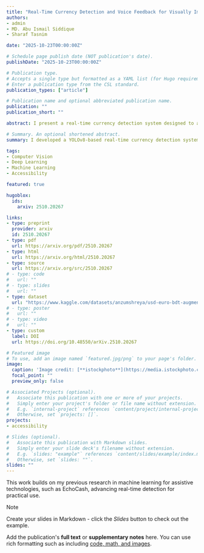 ```yaml
---
title: "Real-Time Currency Detection and Voice Feedback for Visually Impaired Individuals"
authors:
- admin
- MD. Abu Ismail Siddique
- Sharaf Tasnim

date: "2025-10-23T00:00:00Z"

# Schedule page publish date (NOT publication's date).
publishDate: "2025-10-23T00:00:00Z"

# Publication type.
# Accepts a single type but formatted as a YAML list (for Hugo requirements).
# Enter a publication type from the CSL standard.
publication_types: ["article"]

# Publication name and optional abbreviated publication name.
publication: ""
publication_short: ""

abstract: I present a real-time currency detection system designed to assist visually impaired individuals, utilizing a YOLOv8 nano model with a custom detection head featuring deep convolutional layers and Squeeze-and-Excitation blocks. Trained on a dataset of 30 classes across USD, EUR, and BDT currencies, my model achieves 97.73% accuracy, 95.23% recall, 95.85% F1-score, and 97.21% mAP50(B), demonstrating its effectiveness. Integrated voice feedback enhances usability, reflecting my focus on applying machine learning to create accessible, practical solutions. This work was submitted to arXiv on October 23, 2025.

# Summary. An optional shortened abstract.
summary: I developed a YOLOv8-based real-time currency detection system with voice feedback for the visually impaired, submitted to arXiv on October 23, 2025.

tags:
- Computer Vision
- Deep Learning
- Machine Learning
- Accessibility

featured: true

hugoblox:
  ids:
    arxiv: 2510.20267

links:
- type: preprint
  provider: arxiv
  id: 2510.20267
- type: pdf
  url: https://arxiv.org/pdf/2510.20267
- type: html
  url: https://arxiv.org/html/2510.20267
- type: source
  url: https://arxiv.org/src/2510.20267
# - type: code
#   url: ""
# - type: slides
#   url: ""
- type: dataset
  url: "https://www.kaggle.com/datasets/anzumshreya/usd-euro-bdt-augmented"
# - type: poster
#   url: ""
# - type: video
#   url: ""
- type: custom
  label: DOI
  url: https://doi.org/10.48550/arXiv.2510.20267

# Featured image
# To use, add an image named `featured.jpg/png` to your page's folder. 
image:
  caption: 'Image credit: [**istockphoto**](https://media.istockphoto.com/id/1305815844/photo/close-up-of-hands-of-a-blind-man-counting-banknotes.jpg?s=612x612&w=0&k=20&c=9O1P2Q3R4S5T6Y7U8I9O0P1Q2R3S4T5Y6U7I8O9P0Q1R2S3T4Y=)'
  focal_point: ""
  preview_only: false

# Associated Projects (optional).
#   Associate this publication with one or more of your projects.
#   Simply enter your project's folder or file name without extension.
#   E.g. `internal-project` references `content/project/internal-project/index.md`.
#   Otherwise, set `projects: []`.
projects:
- accessibility

# Slides (optional).
#   Associate this publication with Markdown slides.
#   Simply enter your slide deck's filename without extension.
#   E.g. `slides: "example"` references `content/slides/example/index.md`.
#   Otherwise, set `slides: ""`.
slides: ""
---
```


This work builds on my previous research in machine learning for assistive technologies, such as EchoCash, advancing real-time detection for practical use.

> [!NOTE]
> Create your slides in Markdown - click the *Slides* button to check out the example.

Add the publication's **full text** or **supplementary notes** here. You can use rich formatting such as including [code, math, and images](https://docs.hugoblox.com/content/writing-markdown-latex/).

